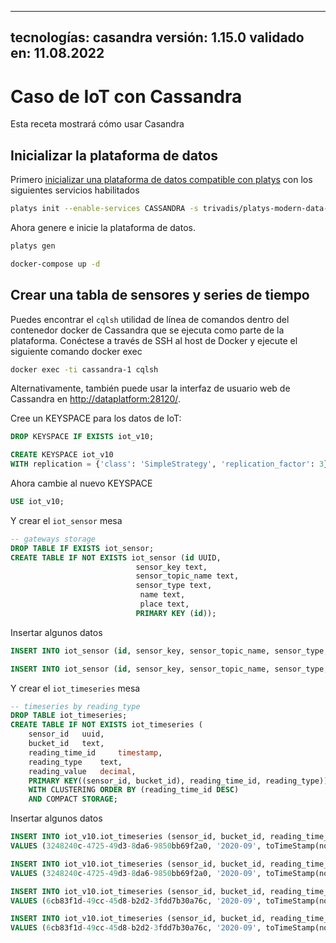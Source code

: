 ***

## tecnologías: casandra&#xD;&#xA;versión: 1.15.0&#xD;&#xA;validado en: 11.08.2022

# Caso de IoT con Cassandra

Esta receta mostrará cómo usar Casandra

## Inicializar la plataforma de datos

Primero [inicializar una plataforma de datos compatible con platys](../documentation/getting-started.md) con los siguientes servicios habilitados

```bash
platys init --enable-services CASSANDRA -s trivadis/platys-modern-data-platform -w 1.15.0
```

Ahora genere e inicie la plataforma de datos.

```bash
platys gen

docker-compose up -d
```

## Crear una tabla de sensores y series de tiempo

Puedes encontrar el `cqlsh` utilidad de línea de comandos dentro del contenedor docker de Cassandra que se ejecuta como parte de la plataforma. Conéctese a través de SSH al host de Docker y ejecute el siguiente comando docker exec

```bash
docker exec -ti cassandra-1 cqlsh
```

Alternativamente, también puede usar la interfaz de usuario web de Cassandra en <http://dataplatform:28120/>.

Cree un KEYSPACE para los datos de IoT:

```sql
DROP KEYSPACE IF EXISTS iot_v10;

CREATE KEYSPACE iot_v10
WITH replication = {'class': 'SimpleStrategy', 'replication_factor': 3};
```

Ahora cambie al nuevo KEYSPACE

```sql
USE iot_v10;
```

Y crear el `iot_sensor` mesa

```sql
-- gateways storage
DROP TABLE IF EXISTS iot_sensor;
CREATE TABLE IF NOT EXISTS iot_sensor (id UUID,
						    sensor_key text,
						    sensor_topic_name text,
						    sensor_type text,
							 name text,
							 place text,
							PRIMARY KEY (id));
```

Insertar algunos datos

```sql
INSERT INTO iot_sensor (id, sensor_key, sensor_topic_name, sensor_type, name, place) VALUES (3248240c-4725-49d3-8da6-9850bb69f2a0, 'st-1', '/environmentalSensor/stuttgart/1', 'environmental', 'Stuttgart-1', 'Stuttgart Server Room');

INSERT INTO iot_sensor (id, sensor_key, sensor_topic_name, sensor_type, name, place) VALUES (6cb83f1d-49cc-45d8-b2d2-3fdd7b30a76c, 'zh-1', 'ultrasonicSensor', 'distance', 'Zurich-1', 'Zurich IT');
```

Y crear el `iot_timeseries` mesa

```sql
-- timeseries by reading_type
DROP TABLE iot_timeseries;
CREATE TABLE IF NOT EXISTS iot_timeseries (
    sensor_id   uuid,
    bucket_id   text,
    reading_time_id     timestamp, 
    reading_type    text,
    reading_value	decimal,
    PRIMARY KEY((sensor_id, bucket_id), reading_time_id, reading_type))
    WITH CLUSTERING ORDER BY (reading_time_id DESC)
    AND COMPACT STORAGE;
```

Insertar algunos datos

```sql
INSERT INTO iot_v10.iot_timeseries (sensor_id, bucket_id, reading_time_id, reading_type, reading_value)
VALUES (3248240c-4725-49d3-8da6-9850bb69f2a0, '2020-09', toTimeStamp(now()), 'TEMP', 24.1);

INSERT INTO iot_v10.iot_timeseries (sensor_id, bucket_id, reading_time_id, reading_type, reading_value)
VALUES (3248240c-4725-49d3-8da6-9850bb69f2a0, '2020-09', toTimeStamp(now()), 'TEMP', 50);

```

```sql
INSERT INTO iot_v10.iot_timeseries (sensor_id, bucket_id, reading_time_id, reading_type, reading_value)
VALUES (6cb83f1d-49cc-45d8-b2d2-3fdd7b30a76c, '2020-09', toTimeStamp(now()), 'TEMP', 22.2);

INSERT INTO iot_v10.iot_timeseries (sensor_id, bucket_id, reading_time_id, reading_type, reading_value)
VALUES (6cb83f1d-49cc-45d8-b2d2-3fdd7b30a76c, '2020-09', toTimeStamp(now()), 'HUM', 45);
```
